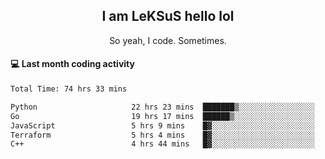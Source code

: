 <h2 align="center">I am LeKSuS hello lol</h2>
<p align="center">So yeah, I code. Sometimes.</p>

#### :computer: Last month coding activity
<!--START_SECTION:waka-->

```txt
Total Time: 74 hrs 33 mins

Python                     22 hrs 23 mins  ███████▒░░░░░░░░░░░░░░░░░   28.95 %
Go                         19 hrs 17 mins  ██████▒░░░░░░░░░░░░░░░░░░   24.93 %
JavaScript                 5 hrs 9 mins    █▓░░░░░░░░░░░░░░░░░░░░░░░   06.67 %
Terraform                  5 hrs 4 mins    █▓░░░░░░░░░░░░░░░░░░░░░░░   06.56 %
C++                        4 hrs 44 mins   █▓░░░░░░░░░░░░░░░░░░░░░░░   06.13 %
```

<!--END_SECTION:waka-->
